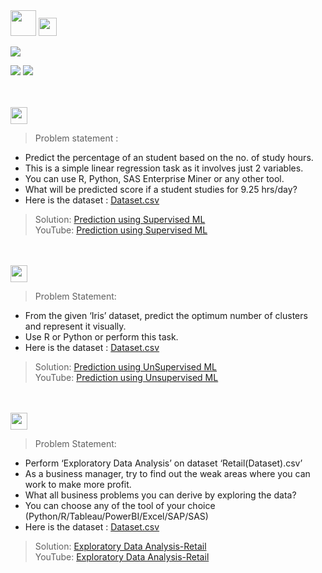 <img height="41.2" src="https://img.shields.io/badge/The Sparks Foundation GRIP-0d0d0d.svg?&style=for-the-badge&logo=TheSparksFoundation&logoColor=blue" />

<img height="29" src="https://img.shields.io/badge/Data Science & Business Analytics Tasks-0d0d0d.svg?&style=for-the-badge&logo=TheSparksFoundation&logoColor=blue" />

[![](https://img.shields.io/badge/Techie-Manish_Bhardwaj-0d0d0d.svg)](https://github.com/LiquidisedFish)<br>

![](https://img.shields.io/badge/Programming_Language-Python-0d0d0d.svg)
![](https://img.shields.io/badge/Status-Complete-0d0d0d.svg)

<br><br>
<img height="27" src="https://img.shields.io/badge/1. Prediction using Supervised ML -Level  Beginner-00b300.svg?&style=for-the-badge&logo=TheSparksFoundation&logoColor=red" />
> Problem statement :
- Predict the percentage of an student based on the no. of study hours. <br>
- This is a simple linear regression task as it involves just 2 variables. <br>
- You can use R, Python, SAS Enterprise Miner or any other tool. <br>
- What will be predicted score if a student studies for 9.25 hrs/day? <br>
- Here is the dataset : <a href="https://github.com/LiquidisedFish/TSF-GRIP-Tasks/blob/main/Task%201%20-%20Prediction%20Using%20Supervised%20ML/StudentScores.csv">Dataset.csv</a><br>
> Solution: <a href="https://github.com/LiquidisedFish/TSF-GRIP-Tasks/blob/main/Task%201%20-%20Prediction%20Using%20Supervised%20ML/PredictionUsingSupervisedML.ipynb"> Prediction using Supervised ML</a><br>
> YouTube: <a href="https://www.youtube.com/watch?v=sL-I8n8bFWg">Prediction using Supervised ML</a>

<br><br>
<img height="27" src="https://img.shields.io/badge/2. Prediction using Unsupervised ML -Level  Beginner-00b300.svg?&style=for-the-badge&logo=TheSparksFoundation&logoColor=blue"/>
> Problem Statement:
- From the given ‘Iris’ dataset, predict the optimum number of clusters and represent it visually.<br>
- Use R or Python or perform this task.<br>
- Here is the dataset : <a href="https://github.com/LiquidisedFish/TSF-GRIP-Tasks/blob/main/Task%202%20-%20Prediction%20Using%20Unsupervised%20ML/Iris.csv">Dataset.csv</a><br>
> Solution: <a href="https://github.com/LiquidisedFish/TSF-GRIP-Tasks/blob/main/Task%202%20-%20Prediction%20Using%20Unsupervised%20ML/PredictionUsingUnsupervisedML.ipynb"> Prediction using UnSupervised ML</a><br>
> YouTube: <a href="https://www.youtube.com/watch?v=p_5g5MUOXZg">Prediction using Unsupervised ML</a>

<br><br>
<img height="27" src="https://img.shields.io/badge/3. Exploratory Data Analysis (Retail) -Level  Beginner-00b300.svg?&style=for-the-badge&logo=TheSparksFoundation&logoColor=blue"/>
> Problem Statement:
- Perform ‘Exploratory Data Analysis’ on dataset ‘Retail(Dataset).csv’ <br>
- As a business manager, try to find out the weak areas where you can work to make more profit.<br>
- What all business problems you can derive by exploring the data?<br>
- You can choose any of the tool of your choice
(Python/R/Tableau/PowerBI/Excel/SAP/SAS)<br>
- Here is the dataset : <a href="https://github.com/LiquidisedFish/TSF-GRIP-Tasks/blob/main/Task%203%20-%20Exploratory%20Data%20Analysis%20(Retail)/SampleSuperstore.csv">Dataset.csv</a><br>
> Solution: <a href="https://github.com/LiquidisedFish/TSF-GRIP-Tasks/blob/main/Task%203%20-%20Exploratory%20Data%20Analysis%20(Retail)/ExploratoryDataAnalysisRetail.ipynb"> Exploratory Data Analysis-Retail</a><br>
> YouTube: <a href="https://www.youtube.com/watch?v=hhbnPradfHU">Exploratory Data Analysis-Retail</a>

